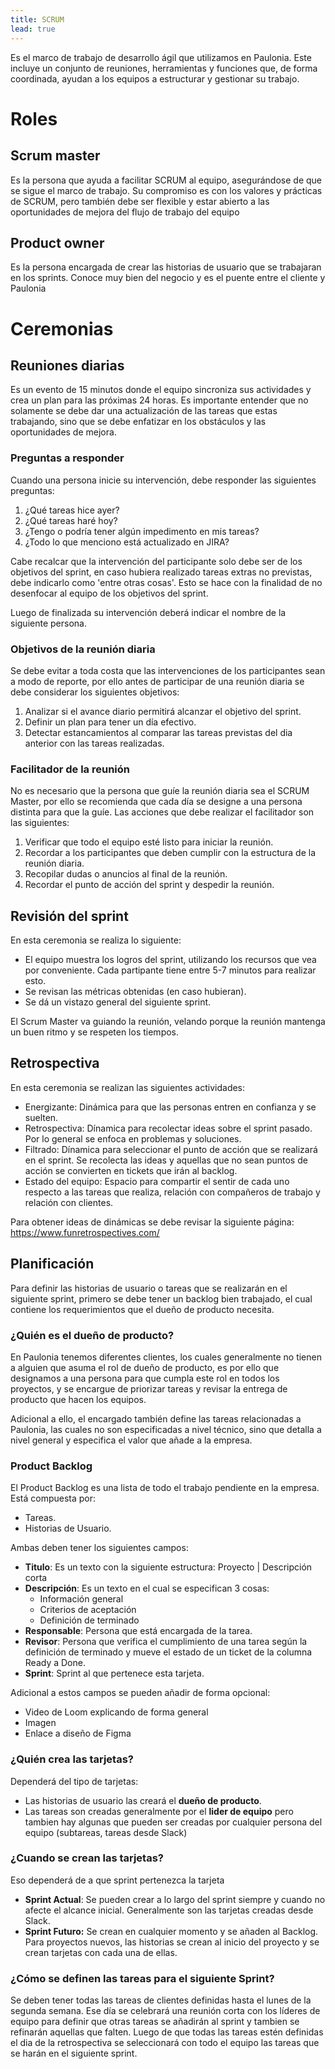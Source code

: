 ```yaml
---
title: SCRUM
lead: true
---
```


Es el marco de trabajo de desarrollo ágil que utilizamos en Paulonia. Este incluye un conjunto de reuniones, herramientas y funciones que, de forma coordinada, ayudan a los equipos a estructurar y gestionar su trabajo.

# Roles
## Scrum master
Es la persona que ayuda a facilitar SCRUM al equipo, asegurándose de que se sigue el marco de trabajo. Su compromiso es con los valores y prácticas de SCRUM, pero también debe ser flexible y estar abierto a las oportunidades de mejora del flujo de trabajo del equipo
## Product owner
Es la persona encargada de crear las historias de usuario que se trabajaran en los sprints. Conoce muy bien del negocio y es el puente entre el cliente y Paulonia


# Ceremonias

## Reuniones diarias

Es un evento de 15 minutos donde el equipo sincroniza sus actividades y crea un plan para las próximas 24 horas. Es importante entender que no solamente se debe dar una actualización de las tareas que estas trabajando, sino que se debe enfatizar en los obstáculos y las oportunidades de mejora.

### Preguntas a responder
Cuando una persona inicie su intervención, debe responder las siguientes preguntas:

 1. ¿Qué tareas hice ayer?
 2. ¿Qué tareas haré hoy?
 3. ¿Tengo o podría tener algún impedimento en mis tareas?
 4. ¿Todo lo que menciono está actualizado en JIRA?

Cabe recalcar que la intervención del participante solo debe ser de los objetivos del sprint, en caso hubiera realizado tareas extras no previstas, debe indicarlo como 'entre otras cosas'. Esto se hace con la finalidad de no desenfocar al equipo de los objetivos del sprint.

Luego de finalizada su intervención deberá indicar el nombre de la siguiente persona.

### Objetivos de la reunión diaria
Se debe evitar a toda costa que las intervenciones de los participantes sean a modo de reporte, por ello antes de participar de una reunión diaria se debe considerar los siguientes objetivos:

 1. Analizar si el avance diario permitirá alcanzar el objetivo del sprint.
 2. Definir un plan para tener un día efectivo.
 3. Detectar estancamientos al comparar las tareas previstas del dia anterior con las tareas realizadas.

### Facilitador de la reunión
No es necesario que la persona que guíe la reunión diaria sea el SCRUM Master, por ello se recomienda que cada día se designe a una persona distinta para que la guíe.
Las acciones que debe realizar el facilitador son las siguientes:
1. Verificar que todo el equipo esté listo para iniciar la reunión.
2. Recordar a los participantes que deben cumplir con la estructura de la reunión diaria.
3. Recopilar dudas o anuncios al final de la reunión.
4. Recordar el punto de acción del sprint y despedir la reunión.

## Revisión del sprint
En esta ceremonia se realiza lo siguiente:
- El equipo muestra los logros del sprint, utilizando los recursos que vea por conveniente. Cada partipante tiene entre 5-7 minutos para realizar esto.
- Se revisan las métricas obtenidas (en caso hubieran).
- Se dá un vistazo general del siguiente sprint.

El Scrum Master va guiando la reunión, velando porque la reunión mantenga un buen ritmo y se respeten los tiempos.

## Retrospectiva
En esta ceremonia se realizan las siguientes actividades:
- Energizante: Dinámica para que las personas entren en confianza y se suelten.
- Retrospectiva: Dínamica para recolectar ideas sobre el sprint pasado. Por lo general se enfoca en problemas y soluciones.
- Filtrado: Dínamica para seleccionar el punto de acción que se realizará en el sprint. Se recolecta las ideas y aquellas que no sean puntos de acción se convierten en tickets que irán  al backlog.
- Estado del equipo: Espacio para compartir el sentir de cada uno respecto a las tareas que realiza, relación con compañeros de trabajo y relación con clientes.

Para obtener ideas de dinámicas se debe revisar la siguiente página:
https://www.funretrospectives.com/

## Planificación
Para definir las historias de usuario o tareas que se realizarán en el siguiente sprint, primero se debe tener un backlog bien trabajado, el cual contiene los requerimientos que el dueño de producto necesita.
### ¿Quién es el dueño de producto?
En Paulonia tenemos diferentes clientes, los cuales generalmente no tienen a alguien que asuma el rol de dueño de producto, es por ello que  designamos a una persona para que cumpla este rol en todos los proyectos, y se encargue de priorizar tareas y revisar la entrega de producto que hacen los equipos.

Adicional a ello, el encargado también define las tareas relacionadas a Paulonia, las cuales no son especificadas a nivel técnico, sino que detalla a nivel general y especifica el valor que añade a la empresa.

### Product Backlog
El Product Backlog es una lista de todo el trabajo pendiente en la empresa. Está compuesta por:
 - Tareas.
 - Historias de Usuario.
 
Ambas deben tener los siguientes campos:
- **Titulo**: Es un texto con la siguiente estructura: Proyecto | Descripción corta 
- **Descripción**: Es un texto en el cual se especifican 3 cosas:
	- Información general
	- Criterios de aceptación
	- Definición de terminado
 - **Responsable**: Persona que está encargada de la tarea.
 - **Revisor**: Persona que verifica el cumplimiento de una tarea según la definición de terminado y mueve el estado de un ticket de la columna Ready a Done.
 - **Sprint**: Sprint al que pertenece esta tarjeta.

Adicional a estos campos se pueden añadir de forma opcional:
- Video de Loom explicando de forma general
- Imagen
- Enlace a diseño de Figma

### ¿Quién crea las tarjetas?
Dependerá del tipo de tarjetas:
- Las historias de usuario las creará el **dueño de producto**.
- Las tareas son creadas generalmente por el **lider de equipo** pero tambien hay algunas que pueden ser creadas por cualquier persona del equipo (subtareas, tareas desde Slack)

### ¿Cuando se crean las tarjetas?
Eso dependerá de a que sprint pertenezca la tarjeta
- **Sprint  Actual**: Se pueden crear a lo largo del sprint siempre y cuando no afecte el alcance inicial. Generalmente son las tarjetas creadas desde Slack.
- **Sprint Futuro:** Se crean en cualquier momento y se añaden al Backlog.
Para proyectos nuevos, las historias se crean al inicio del proyecto y se crean tarjetas con cada una de ellas.

### ¿Cómo se definen las tareas para el siguiente Sprint?
Se deben tener todas las tareas de clientes definidas hasta el lunes de la segunda semana. Ese día se celebrará una reunión corta con los líderes de equipo para definir que otras tareas se añadirán al sprint y tambien se refinarán aquellas que falten. 
Luego de que todas las tareas estén definidas el dia de la retrospectiva se seleccionará con todo el equipo las tareas que se harán en el siguiente sprint.


